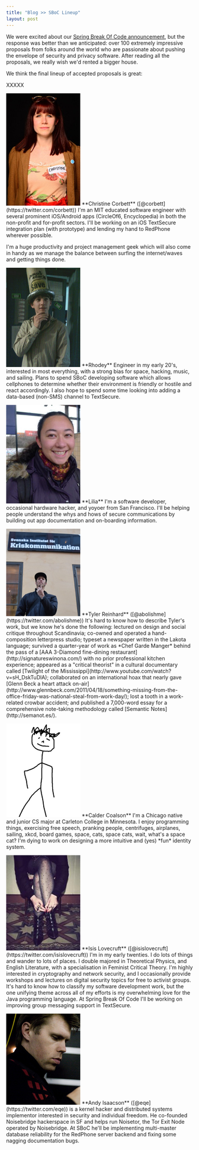 ```yaml
---
title: "Blog >> SBoC Lineup"
layout: post
---
```


We were excited about our [Spring Break Of Code announcement](/blog/spring-break-of-code/), but the response 
was better than we anticipated: over 100 extremely impressive proposals from folks around the world who are 
passionate about pushing the envelope of security and privacy software.  After reading all the proposals, we 
really wish we'd rented a bigger house. 

We think the final lineup of accepted proposals is great:

XXXXX

<img alt="Christine Corbett" src="/blog/images/christine-sboc.jpg" class="nice-left"/>
**Christine Corbett** ([@corbett](https://twitter.com/corbett)) I'm an MIT educated software engineer with several prominent 
iOS/Android apps (CircleOf6, Encyclopedia) in both the non-profit and for-profit sectors. I'll be working on an iOS TextSecure 
integration plan (with prototype) and lending my hand to RedPhone wherever possible.

I'm a huge productivity and project management geek which will also come in handy as we manage the balance between surfing 
the internet/waves and getting things done.

<p style="clear: both;"/>

<img alt="Rhodey" src="/blog/images/rhodey-sboc.jpg" class="nice-left"/>
**Rhodey** Engineer in my early 20's, interested in most everything, with a strong bias for space, hacking, music, and sailing. 
Plans to spend SBoC developing software which allows cellphones to determine whether their environment is friendly or hostile 
and react accordingly. I also hope to spend some time looking into adding a data-based (non-SMS) channel to TextSecure.

<p style="clear: both;"/>

<img alt="Lilia" src="/blog/images/lilia-sboc.jpg" class="nice-left"/>
**Lilia** I'm a software developer, occasional hardware hacker, and yoyoer from San Francisco. I'll be helping people 
understand the whys and hows of secure communications by building out app documentation and on-boarding information.

<p style="clear: both;"/>

<img alt="Tyler" src="/blog/images/tyler-sboc.jpg" class="nice-left"/>
**Tyler Reinhard** ([@abolishme](https://twitter.com/abolishme)) It's hard to know how to describe Tyler's work, but 
we know he's done the following: lectured on design and social critique throughout Scandinavia; co-owned and operated 
a hand-composition letterpress studio; typeset a newspaper written in the Lakota language; survived a quarter-year of 
work as *Chef Garde Manger* behind the pass of a [AAA 3-Diamond fine-dining restaurant](http://signatureswinona.com/) 
with no prior professional kitchen experience; appeared as a "critical theorist" in a cultural documentary called 
[Twilight of the Mississippi](http://www.youtube.com/watch?v=sH_DskTuDlA); collaborated on an international hoax that 
nearly gave [Glenn Beck a heart attack on-air](http://www.glennbeck.com/2011/04/18/something-missing-from-the-office-friday-was-national-steal-from-work-day/); lost a tooth in a work-related crowbar accident; and published a 7,000-word essay for a 
comprehensive note-taking methodology called [Semantic Notes](http://semanot.es/).

<p style="clear: both;"/>

<img alt="Calder" src="/blog/images/calder-sboc.png" class="nice-left"/>
**Calder Coalson** I'm a Chicago native and junior CS major at Carleton College in Minnesota.  I enjoy programming things, 
exercising free speech, pranking people, centrifuges, airplanes, sailing, xkcd, board games, space, cats, space cats, wait, 
what's a space cat? I'm dying to work on designing a more intuitive and (yes) *fun* identity system.

<p style="clear: both;"/>

<img alt="Isis Lovecruft" src="/blog/images/isis-sboc.jpg" class="nice-left"/>
**Isis Lovecruft** ([@isislovecruft](https://twitter.com/isislovecruft))  I'm in my early twenties. I do lots of things 
and wander to lots of places. I double majored in Theoretical Physics, and English Literature, with a specialisation 
in Feminist Critical Theory. I'm highly interested in cryptography and network security, and I occasionally provide 
workshops and lectures on digital security topics for free to activist groups.  It's hard to know how to classify my 
software development work, but the one unifying theme across all of my efforts is my overwhelming love for the Java 
programming language. At Spring Break Of Code I'll be working on improving group messaging support in TextSecure.

<p style="clear: both;"/>

<img alt="Andy Isaacson" src="/blog/images/andy-sboc.jpg" class="nice-left"/>
**Andy Isaacson** ([@eqe](https://twitter.com/eqe)) is a kernel hacker and distributed systems implementor interested in 
security and individual freedom.  He co-founded Noisebridge hackerspace in SF and helps run Noisetor, the Tor Exit Node
operated by Noisebridge.  At SBoC he'll be implementing multi-master database reliability for the RedPhone server backend 
and fixing some nagging documentation bugs.

<p style="clear: both;"/>
